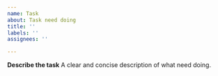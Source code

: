 ```yaml
---
name: Task
about: Task need doing
title: ''
labels: ''
assignees: ''

---
```


**Describe the task**
A clear and concise description of what need doing.
